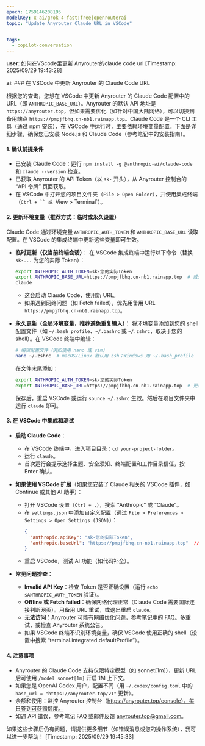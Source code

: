 ```yaml
---
epoch: 1759146208195
modelKey: x-ai/grok-4-fast:free|openrouterai
topic: "Update Anyrouter Claude URL in VSCode"


tags:
  - copilot-conversation
---
```


**user**: 如何在VScode里更新 Anyrouter的claude code url
[Timestamp: 2025/09/29 19:43:28]

**ai**: ### 在 VSCode 中更新 Anyrouter 的 Claude Code URL

根据您的查询，您想在 VSCode 中更新 Anyrouter 的 Claude Code 配置中的 URL（即 `ANTHROPIC_BASE_URL`）。Anyrouter 的默认 API 地址是 `https://anyrouter.top`，但如果需要优化（如针对中国大陆网络），可以切换到备用端点 `https://pmpjfbhq.cn-nb1.rainapp.top`。Claude Code 是一个 CLI 工具（通过 npm 安装），在 VSCode 中运行时，主要依赖环境变量配置。下面是详细步骤，确保您已安装 Node.js 和 Claude Code（参考笔记中的安装指南）。

#### 1. **确认前提条件**
   - 已安装 Claude Code：运行 `npm install -g @anthropic-ai/claude-code` 和 `claude --version` 检查。
   - 已获取 Anyrouter 的 API Token（以 `sk-` 开头），从 Anyrouter 控制台的 “API 令牌” 页面获取。
   - 在 VSCode 中打开您的项目文件夹（`File > Open Folder`），并使用集成终端（`Ctrl + `` 或 `View > Terminal`）。

#### 2. **更新环境变量（推荐方式：临时或永久设置）**
   Claude Code 通过环境变量 `ANTHROPIC_AUTH_TOKEN` 和 `ANTHROPIC_BASE_URL` 读取配置。在 VSCode 的集成终端中更新这些变量即可生效。

   - **临时更新（仅当前终端会话）**：
     在 VSCode 集成终端中运行以下命令（替换 `sk-...` 为您的实际 Token）：
     ```bash
     export ANTHROPIC_AUTH_TOKEN=sk-您的实际Token
     export ANTHROPIC_BASE_URL=https://pmpjfbhq.cn-nb1.rainapp.top  # 或保持 https://anyrouter.top
     claude
     ```
     - 这会启动 Claude Code，使用新 URL。
     - 如果遇到网络问题（如 Fetch failed），优先用备用 URL `https://pmpjfbhq.cn-nb1.rainapp.top`。

   - **永久更新（全局环境变量，推荐避免重复输入）**：
     将环境变量添加到您的 shell 配置文件（如 `~/.bash_profile`、`~/.bashrc` 或 `~/.zshrc`，取决于您的 shell）。在 VSCode 终端中编辑：
     ```bash
     # 编辑配置文件（例如使用 nano 或 vim）
     nano ~/.zshrc  # macOS/Linux 默认用 zsh；Windows 用 ~/.bash_profile
     ```
     在文件末尾添加：
     ```bash
     export ANTHROPIC_AUTH_TOKEN=sk-您的实际Token
     export ANTHROPIC_BASE_URL=https://pmpjfbhq.cn-nb1.rainapp.top  # 更新为备用 URL
     ```
     保存后，重启 VSCode 或运行 `source ~/.zshrc` 生效。然后在项目文件夹中运行 `claude` 即可。

#### 3. **在 VSCode 中集成和测试**
   - **启动 Claude Code**：
     - 在 VSCode 终端中，进入项目目录：`cd your-project-folder`。
     - 运行 `claude`。
     - 首次运行会提示选择主题、安全须知、终端配置和工作目录信任，按 Enter 确认。
   
   - **如果使用 VSCode 扩展**（如果您安装了 Claude 相关的 VSCode 插件，如 Continue 或其他 AI 助手）：
     - 打开 VSCode 设置（`Ctrl + ,`），搜索 “Anthropic” 或 “Claude”。
     - 在 `settings.json` 中添加自定义配置（通过 `File > Preferences > Settings > Open Settings (JSON)`）：
       ```json
       {
         "anthropic.apiKey": "sk-您的实际Token",
         "anthropic.baseUrl": "https://pmpjfbhq.cn-nb1.rainapp.top"  // 更新 URL
       }
       ```
     - 重启 VSCode，测试 AI 功能（如代码补全）。

   - **常见问题排查**：
     - **Invalid API Key**：检查 Token 是否正确设置（运行 `echo $ANTHROPIC_AUTH_TOKEN` 验证）。
     - **Offline 或 Fetch failed**：确保网络代理正常（Claude Code 需要国际连接判断网页）。用备用 URL 重试，或退出重启 `claude`。
     - **无法访问**：Anyrouter 可能有网络优化问题，参考笔记中的 FAQ。多重试，或检查 Anyrouter 系统公告。
     - 如果 VSCode 终端不识别环境变量，确保 VSCode 使用正确的 shell（设置中搜索 “terminal.integrated.defaultProfile”）。

#### 4. **注意事项**
   - Anyrouter 的 Claude Code 支持仅限特定模型（如 sonnet[1m]），更新 URL 后可使用 `/model sonnet[1m]` 开启 1M 上下文。
   - 如果您是 OpenAI Codex 用户，配置不同（用 `~/.codex/config.toml` 中的 `base_url = "https://anyrouter.top/v1"` 更新）。
   - 余额和使用：监控 Anyrouter 控制台（https://anyrouter.top/console），每日签到可获赠额度。
   - 如遇 API 错误，参考笔记 FAQ 或邮件反馈 anyrouter.top@gmail.com。

如果这些步骤后仍有问题，请提供更多细节（如错误消息或您的操作系统），我可以进一步帮助！
[Timestamp: 2025/09/29 19:45:33]